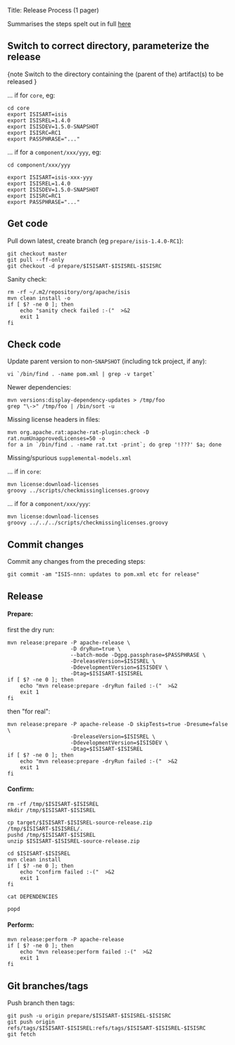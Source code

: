 Title: Release Process (1 pager)

Summarises the steps spelt out in full [here](release-process.html)

## Switch to correct directory, parameterize the release

{note
Switch to the directory containing the (parent of the) artifact(s) to be released
}

... if for `core`, eg:

    cd core
    export ISISART=isis
    export ISISREL=1.4.0
    export ISISDEV=1.5.0-SNAPSHOT
    export ISISRC=RC1
    export PASSPHRASE="..."

... if for a `component/xxx/yyy`, eg:

    cd component/xxx/yyy

    export ISISART=isis-xxx-yyy
    export ISISREL=1.4.0
    export ISISDEV=1.5.0-SNAPSHOT
    export ISISRC=RC1
    export PASSPHRASE="..."


## Get code

Pull down latest, create branch (eg `prepare/isis-1.4.0-RC1`):

    git checkout master
    git pull --ff-only
    git checkout -d prepare/$ISISART-$ISISREL-$ISISRC 

    
Sanity check:

    rm -rf ~/.m2/repository/org/apache/isis
    mvn clean install -o
    if [ $? -ne 0 ]; then
        echo "sanity check failed :-("  >&2
        exit 1
    fi



## Check code

Update parent version to non-`SNAPSHOT` (including tck project, if any):

    vi `/bin/find . -name pom.xml | grep -v target`

Newer dependencies:

    mvn versions:display-dependency-updates > /tmp/foo
    grep "\->" /tmp/foo | /bin/sort -u

Missing license headers in files:

    mvn org.apache.rat:apache-rat-plugin:check -D rat.numUnapprovedLicenses=50 -o
    for a in `/bin/find . -name rat.txt -print`; do grep '!???' $a; done

Missing/spurious `supplemental-models.xml`

... if in `core`:

    mvn license:download-licenses
    groovy ../scripts/checkmissinglicenses.groovy

... if for a `component/xxx/yyy`:

    mvn license:download-licenses
    groovy ../../../scripts/checkmissinglicenses.groovy

## Commit changes

Commit any changes from the preceding steps:

    git commit -am "ISIS-nnn: updates to pom.xml etc for release"

## Release

#### Prepare:

first the dry run:

    mvn release:prepare -P apache-release \
                        -D dryRun=true \
                        --batch-mode -Dgpg.passphrase=$PASSPHRASE \
                        -DreleaseVersion=$ISISREL \
                        -DdevelopmentVersion=$ISISDEV \
                        -Dtag=$ISISART-$ISISREL
    if [ $? -ne 0 ]; then
        echo "mvn release:prepare -dryRun failed :-("  >&2
        exit 1
    fi

then "for real": 

    mvn release:prepare -P apache-release -D skipTests=true -Dresume=false \
                        -DreleaseVersion=$ISISREL \
                        -DdevelopmentVersion=$ISISDEV \
                        -Dtag=$ISISART-$ISISREL
    if [ $? -ne 0 ]; then
        echo "mvn release:prepare -dryRun failed :-("  >&2
        exit 1
    fi

#### Confirm:

    rm -rf /tmp/$ISISART-$ISISREL
    mkdir /tmp/$ISISART-$ISISREL

    cp target/$ISISART-$ISISREL-source-release.zip /tmp/$ISISART-$ISISREL/.
    pushd /tmp/$ISISART-$ISISREL
    unzip $ISISART-$ISISREL-source-release.zip

    cd $ISISART-$ISISREL
    mvn clean install
    if [ $? -ne 0 ]; then
        echo "confirm failed :-("  >&2
        exit 1
    fi

    cat DEPENDENCIES

    popd

#### Perform:

    mvn release:perform -P apache-release
    if [ $? -ne 0 ]; then
        echo "mvn release:perform failed :-("  >&2
        exit 1
    fi

## Git branches/tags

Push branch then tags:

    git push -u origin prepare/$ISISART-$ISISREL-$ISISRC
    git push origin refs/tags/$ISISART-$ISISREL:refs/tags/$ISISART-$ISISREL-$ISISRC
    git fetch
